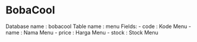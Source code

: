 # BobaCool

Database name : bobacool
  Table name  : menu
    Fields:
      - code  : Kode Menu
      - name  : Nama Menu
      - price : Harga Menu
      - stock : Stock Menu
